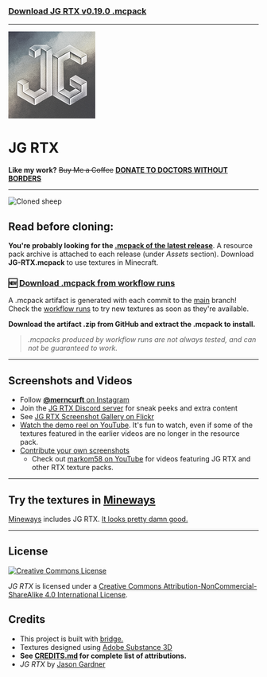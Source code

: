 ### [Download JG RTX v0.19.0 .mcpack](https://github.com/jasonjgardner/jg-rtx/releases/download/0.19.0/JG-RTX.mcpack)

---

![Pack Icon](RP/pack_icon.png)
# JG RTX

__Like my work?__
~~Buy Me a Coffee~~ __[DONATE TO DOCTORS WITHOUT BORDERS](https://donate.doctorswithoutborders.org/monthly.cfm)__

---

![Cloned sheep](https://d26mkv3tdw1wgb.cloudfront.net/minecraft/clones.png)

## Read before cloning:

__You're probably looking for the [.mcpack of the latest release](https://github.com/jasonjgardner/jg-rtx/releases)__. A resource pack archive is attached to each release (under _Assets_ section). Download __JG-RTX.mcpack__ to use textures in Minecraft.

### 🆕 [Download .mcpack from workflow runs](https://github.com/jasonjgardner/jg-rtx/actions/workflows/main.yml)

A .mcpack artifact is generated with each commit to the [main](https://github.com/jasonjgardner/jg-rtx/tree/main) branch! Check the [workflow runs](https://github.com/jasonjgardner/jg-rtx/actions/workflows/main.yml) to try new textures as soon as they're available.

__Download the artifact .zip from GitHub and extract the .mcpack to install.__

> *.mcpacks produced by workflow runs are not always tested, and can not be guaranteed to work.*

---

## Screenshots and Videos

- Follow [**@merncurft** on Instagram](https://www.instagram.com/merncurft/)
- Join the [JG RTX Discord server](https://discord.gg/nJmKSgmqyY) for sneak peeks and extra content
- See [JG RTX Screenshot Gallery on Flickr](https://www.flickr.com/photos/jasongardner/albums/72157719469112264)
- [Watch the demo reel on YouTube](https://www.youtube.com/playlist?list=PL8PY_n6h2FGXHHcfU4ifiWdeIYg8TNB8N). It's fun to watch, even if some of the textures featured in the earlier videos are no longer in the resource pack.
- [Contribute your own screenshots](https://github.com/jasonjgardner/jg-rtx/discussions/categories/screenshots)
  - Check out [markom58 on YouTube](https://www.youtube.com/c/markom58/search?query=JG%20RTX) for videos featuring JG RTX and other RTX texture packs.

---

## Try the textures in [Mineways](http://mineways.com)
[Mineways](https://github.com/erich666/Mineways/releases/tag/v8.00) includes JG RTX. [It looks pretty damn good.](http://www.realtimerendering.com/erich/minecraft/public/mineways/textures.html#candy)

---

## License
<a rel="license" href="http://creativecommons.org/licenses/by-nc-sa/4.0/"><img alt="Creative Commons License" src="https://i.creativecommons.org/l/by-nc-sa/4.0/88x31.png" /></a>

<em xmlns:dct="http://purl.org/dc/terms/" property="dct:title">JG RTX</em> is licensed under a <a rel="license" href="http://creativecommons.org/licenses/by-nc-sa/4.0/">Creative Commons Attribution-NonCommercial-ShareAlike 4.0 International License</a>.

## Credits
- This project is built with [bridge.](https://bridge-core.github.io/)
- Textures designed using [Adobe Substance 3D](https://www.adobe.com/creativecloud/3d-augmented-reality.html)
- __See [CREDITS.md](CREDITS.md) for complete list of attributions.__
- _JG RTX_ by [Jason Gardner](https://jasongardner.co) 
